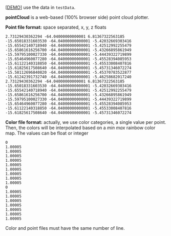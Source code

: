  [[DEMO](https://jonathanlurie.github.io/pointCloud/)] use the data in `testData`.  

**pointCloud** is a web-based (100% browser side) point cloud plotter.

**Point file format:** space separated, x, y, z floats  
```csv
2.73129430362294 -64.04000000000001 6.81367322563185
-15.65018331603530 -64.04000000000001 -5.42032669303416
-15.65542140718940 -64.04000000000001 -5.42512992255479
-15.65861616256700 -64.04000000000001 -5.43266895861949
-15.59795100027330 -64.04000000000001 -5.44439322719899
-15.65464960077280 -64.04000000000001 -5.45528394085953
-15.61122140318850 -64.04000000000001 -5.45533008407816
-15.61825617508640 -64.04000000000001 -5.45731346072274
-15.58112696840820 -64.04000000000001 -5.45370783522877
-15.61242391732740 -64.04000000000001 -5.46258682017240
2.73129430362294 -64.04000000000001 6.81367322563185
-15.65018331603530 -64.04000000000001 -5.42032669303416
-15.65542140718940 -64.04000000000001 -5.42512992255479
-15.65861616256700 -64.04000000000001 -5.43266895861949
-15.59795100027330 -64.04000000000001 -5.44439322719899
-15.65464960077280 -64.04000000000001 -5.45528394085953
-15.61122140318850 -64.04000000000001 -5.45533008407816
-15.61825617508640 -64.04000000000001 -5.45731346072274
```

**Color file format:** actually, we use color categories, a single value per point. Then, the colors will be interpolated based on a *min max* rainbow color map. The values can be float or integer  
```csv
0
1.00005
1.00005
1.00005
1.00005
1.00005
1.00005
1.00005
1.00005
1.00005
0
1.00005
1.00005
1.00005
1.00005
1.00005
1.00005
1.00005
```

Color and point files must have the same number of line.
